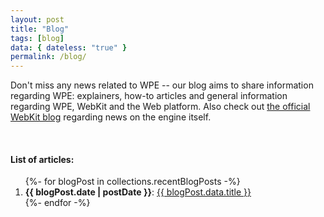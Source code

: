 ```yaml
---
layout: post
title: "Blog"
tags: [blog]
data: { dateless: "true" }
permalink: /blog/
---
```


Don't miss any news related to WPE -- our blog aims to share information regarding WPE: explainers, how-to articles and general information regarding WPE, WebKit
and the Web platform. Also check out [the official WebKit blog](https://webkit.org/blog/) regarding news on the engine itself.

<br>
<h4>List of articles:</h4>

<div class="card">
  <ol role="list" class="w-list-unstyled" style="margin: 1rem 0 1rem 0">
    {%- for blogPost in collections.recentBlogPosts -%}
      <li class="listitem"><strong>{{ blogPost.date | postDate }}</strong>: <a href="{{ blogPost.url | url }}">{{ blogPost.data.title }}</a></li>
    {%- endfor -%}
  </ol>
</div>
<br>
